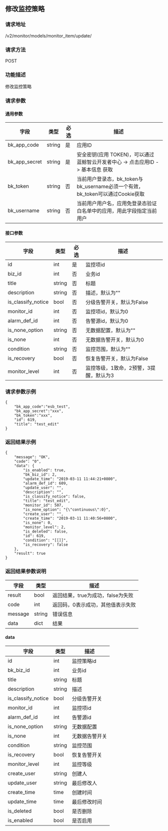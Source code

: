 ## 修改监控策略

### 请求地址

/v2/monitor/models/monitor_item/update/

### 请求方法

POST

### 功能描述

修改监控策略

### 请求参数

#### 通用参数

| 字段          | 类型   | 必选 | 描述                                                         |
| ------------- | ------ | ---- | ------------------------------------------------------------ |
| bk_app_code   | string | 是   | 应用ID                                                       |
| bk_app_secret | string | 是   | 安全密钥(应用 TOKEN)，可以通过 蓝鲸智云开发者中心 -> 点击应用ID -> 基本信息 获取 |
| bk_token      | string | 否   | 当前用户登录态，bk_token与bk_username必须一个有效，bk_token可以通过Cookie获取 |
| bk_username   | string | 否   | 当前用户用户名，应用免登录态验证白名单中的应用，用此字段指定当前用户 |

#### 接口参数

| 字段               | 类型   | 必选 | 描述                                   |
| ------------------ | ------ | ---- | -------------------------------------- |
| id                 | int    | 是   | 监控项id                               |
| biz_id             | int    | 否   | 业务id                                 |
| title              | string | 否   | 标题                                   |
| description        | string | 否   | 描述，默认为""                         |
| is_classify_notice | bool   | 否   | 分级告警开关，默认为False              |
| monitor_id         | int    | 否   | 监控项id，默认为0                      |
| alarm_def_id       | int    | 否   | 告警源id，默认为0                      |
| is_none_option     | string | 否   | 无数据配置，默认为""                   |
| is_none            | int    | 否   | 无数据告警开关，默认为0                |
| condition          | string | 否   | 监控范围，默认为""                     |
| is_recovery        | bool   | 否   | 恢复告警开关，默认为False              |
| monitor_level      | int    | 否   | 监控等级，1致命，2预警，3提醒，默认为3 |

### 请求参数示例

```
{
    "bk_app_code":"esb_test",
    "bk_app_secret":"xxx",
    "bk_token":"xxx",
    "id": 619,
	"title": "test_edit"
}
```

### 返回结果示例

```
{
    "message": "OK",
    "code": "0",
    "data": {
        "is_enabled": true,
        "bk_biz_id": 2,
        "update_time": "2019-03-11 11:44:21+0800",
        "alarm_def_id": 609,
        "update_user": "",
        "description": "",
        "is_classify_notice": false,
        "title": "test_edit",
        "monitor_id": 507,
        "is_none_option": "{\"continuous\":0}",
        "create_user": "",
        "create_time": "2019-03-11 11:40:56+0800",
        "is_none": 0,
        "monitor_level": 2,
        "is_deleted": false,
        "id": 619,
        "condition": "[[]]",
        "is_recovery": false
    },
    "result": true
}
```

### 返回结果参数说明

| 字段    | 类型   | 描述                              |
| ------- | ------ | --------------------------------- |
| result  | bool   | 返回结果，true为成功，false为失败 |
| code    | int    | 返回码，0表示成功，其他值表示失败 |
| message | string | 错误信息                          |
| data    | dict   | 结果                              |

#### data

| 字段               | 类型   | 描述           |
| ------------------ | ------ | -------------- |
| id                 | int    | 监控策略id     |
| bk_biz_id          | int    | 业务id         |
| title              | string | 标题           |
| description        | string | 描述           |
| is_classify_notice | bool   | 分级告警开关   |
| monitor_id         | int    | 监控项id       |
| alarm_def_id       | int    | 告警源id       |
| is_none_option     | string | 无数据配置     |
| is_none            | int    | 无数据告警开关 |
| condition          | string | 监控范围       |
| is_recovery        | bool   | 恢复告警开关   |
| monitor_level      | int    | 监控等级       |
| create_user        | string | 创建人         |
| update_user        | string | 最后修改人     |
| create_time        | time   | 创建时间       |
| update_time        | time   | 最后修改时间   |
| is_deleted         | bool   | 是否删除       |
| is_enabled         | bool   | 是否启用       |

